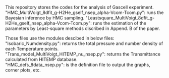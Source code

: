 This repository stores the codes for the analysis of Gascell experiment.  
"HMC_MultiVoigt_8dfit_g-H2He_gself_nsep_alpha-Vcom-Tcom.py": runs the Bayesian inference by HMC sampling.
"Leastsquare_MultiVoigt_8dfit_g-H2He_gself_nsep_alpha-Vcom-Tcom.py": runs the estimation of the parameters by Least-square methods discribed in Append. B of the paper.

Those files use the modules descibed in below files:
"Isobaric_Numdensity.py": returns the total pressure and number density of each Temperature points.  
"Trans_model_MultiVoigt_HITEMP_nu_nsep.py": returns the Transmittance calculated from HITEMP database.  
"HMC_defs_8data_nsep.py": is the definition file to output the graphs, corner plots, etc.  


